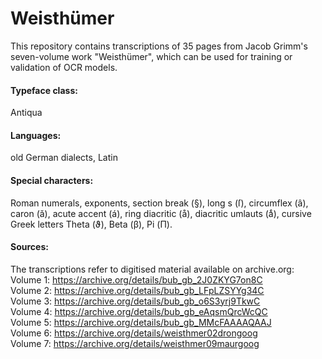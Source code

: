 # Weisthümer
This repository contains transcriptions of 35 pages from Jacob Grimm's seven-volume work "Weisthümer", which can be used for training or validation of OCR models.

#### Typeface class: 
Antiqua

#### Languages:
old German dialects, Latin

#### Special characters:
Roman numerals, exponents, section break (§), long s (ſ), circumflex (â), caron (ǎ), acute accent (á), ring diacritic (å), diacritic umlauts (aͤ), cursive Greek letters Theta (ϑ), Beta (β), Pi (Π).

#### Sources:
The transcriptions refer to digitised material available on archive.org: <br>
Volume 1: https://archive.org/details/bub_gb_2J0ZKYG7on8C <br>
Volume 2: https://archive.org/details/bub_gb_LFpLZSYYg34C <br>
Volume 3: https://archive.org/details/bub_gb_o6S3yrj9TkwC <br>
Volume 4: https://archive.org/details/bub_gb_eAqsmQrcWcQC <br>
Volume 5: https://archive.org/details/bub_gb_MMcFAAAAQAAJ <br>
Volume 6: https://archive.org/details/weisthmer02drongoog <br>
Volume 7: https://archive.org/details/weisthmer09maurgoog <br>


